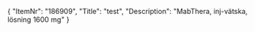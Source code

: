 {
  "ItemNr": "186909",
  "Title": "test",
  "Description": "MabThera, inj-vätska, lösning 1600 mg"
}